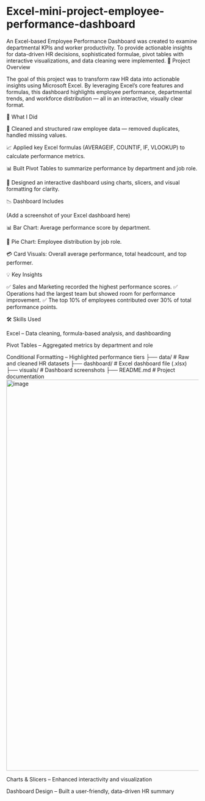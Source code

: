 # Excel-mini-project-employee-performance-dashboard
An Excel-based Employee Performance Dashboard was created to examine departmental KPIs and worker productivity.  To provide actionable insights for data-driven HR decisions, sophisticated formulae, pivot tables with interactive visualizations, and data cleaning were implemented.
🧠 Project Overview

The goal of this project was to transform raw HR data into actionable insights using Microsoft Excel.
By leveraging Excel’s core features and formulas, this dashboard highlights employee performance, departmental trends, and workforce distribution — all in an interactive, visually clear format.

🧩 What I Did

🧹 Cleaned and structured raw employee data — removed duplicates, handled missing values.

📈 Applied key Excel formulas (AVERAGEIF, COUNTIF, IF, VLOOKUP) to calculate performance metrics.

📊 Built Pivot Tables to summarize performance by department and job role.

🎨 Designed an interactive dashboard using charts, slicers, and visual formatting for clarity.

📉 Dashboard Includes

(Add a screenshot of your Excel dashboard here)

📊 Bar Chart: Average performance score by department.

🥧 Pie Chart: Employee distribution by job role.

💳 Card Visuals: Overall average performance, total headcount, and top performer.

💡 Key Insights

✅ Sales and Marketing recorded the highest performance scores.
✅ Operations had the largest team but showed room for performance improvement.
✅ The top 10% of employees contributed over 30% of total performance points.

🛠 Skills Used

Excel – Data cleaning, formula-based analysis, and dashboarding

Pivot Tables – Aggregated metrics by department and role

Conditional Formatting – Highlighted performance tiers
├── data/                  # Raw and cleaned HR datasets
├── dashboard/             # Excel dashboard file (.xlsx)
├── visuals/               # Dashboard screenshots
├── README.md              # Project documentation
<img width="1536" height="1024" alt="image" src="https://github.com/user-attachments/assets/1a3bd514-1fab-40bc-acf4-be2d64c2e1f0" />


Charts & Slicers – Enhanced interactivity and visualization

Dashboard Design – Built a user-friendly, data-driven HR summary

